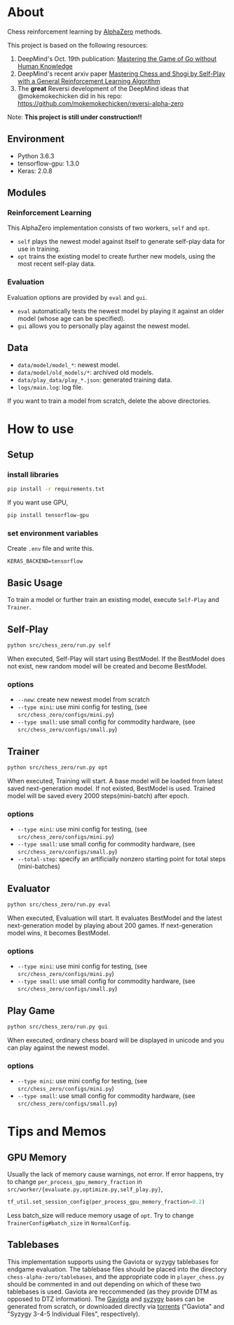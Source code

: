 About
=====

Chess reinforcement learning by [AlphaZero](https://arxiv.org/pdf/1712.01815.pdf) methods.

This project is based on the following resources:
1) DeepMind's Oct. 19th publication: [Mastering the Game of Go without Human Knowledge](https://www.nature.com/articles/nature24270.epdf?author_access_token=VJXbVjaSHxFoctQQ4p2k4tRgN0jAjWel9jnR3ZoTv0PVW4gB86EEpGqTRDtpIz-2rmo8-KG06gqVobU5NSCFeHILHcVFUeMsbvwS-lxjqQGg98faovwjxeTUgZAUMnRQ)
2) DeepMind's recent arxiv paper [Mastering Chess and Shogi by Self-Play with a
General Reinforcement Learning Algorithm](https://arxiv.org/pdf/1712.01815.pdf)
3) The <b>great</b> Reversi development of the DeepMind ideas that @mokemokechicken did in his repo: https://github.com/mokemokechicken/reversi-alpha-zero

Note: <b>This project is still under construction!!</b>

Environment
-----------

* Python 3.6.3
* tensorflow-gpu: 1.3.0
* Keras: 2.0.8

Modules
-------

### Reinforcement Learning

This AlphaZero implementation consists of two workers, `self` and `opt`.

* `self` plays the newest model against itself to generate self-play data for use in training.
* `opt` trains the existing model to create further new models, using the most recent self-play data.

### Evaluation

Evaluation options are provided by `eval` and `gui`.

* `eval` automatically tests the newest model by playing it against an older model (whose age can be specified).
* `gui` allows you to personally play against the newest model.

Data
-----

* `data/model/model_*`: newest model.
* `data/model/old_models/*`: archived old models.
* `data/play_data/play_*.json`: generated training data.
* `logs/main.log`: log file.
  
If you want to train a model from scratch, delete the above directories.

How to use
==========

Setup
-------
### install libraries
```bash
pip install -r requirements.txt
```

If you want use GPU,

```bash
pip install tensorflow-gpu
```

### set environment variables
Create `.env` file and write this.

```text:.env
KERAS_BACKEND=tensorflow
```


Basic Usage
------------

To train a model or further train an existing model, execute `Self-Play` and `Trainer`. 


Self-Play
--------

```bash
python src/chess_zero/run.py self
```

When executed, Self-Play will start using BestModel.
If the BestModel does not exist, new random model will be created and become BestModel.

### options
* `--new`: create new newest model from scratch
* `--type mini`: use mini config for testing, (see `src/chess_zero/configs/mini.py`)
* `--type small`: use small config for commodity hardware, (see `src/chess_zero/configs/small.py`)

Trainer
-------

```bash
python src/chess_zero/run.py opt
```

When executed, Training will start.
A base model will be loaded from latest saved next-generation model. If not existed, BestModel is used.
Trained model will be saved every 2000 steps(mini-batch) after epoch. 

### options
* `--type mini`: use mini config for testing, (see `src/chess_zero/configs/mini.py`)
* `--type small`: use small config for commodity hardware, (see `src/chess_zero/configs/small.py`)
* `--total-step`: specify an artificially nonzero starting point for total steps (mini-batches)

Evaluator
---------

```bash
python src/chess_zero/run.py eval
```

When executed, Evaluation will start.
It evaluates BestModel and the latest next-generation model by playing about 200 games.
If next-generation model wins, it becomes BestModel. 

### options
* `--type mini`: use mini config for testing, (see `src/chess_zero/configs/mini.py`)
* `--type small`: use small config for commodity hardware, (see `src/chess_zero/configs/small.py`)

Play Game
---------

```bash
python src/chess_zero/run.py gui
```

When executed, ordinary chess board will be displayed in unicode and you can play against the newest model.

### options
* `--type mini`: use mini config for testing, (see `src/chess_zero/configs/mini.py`)
* `--type small`: use small config for commodity hardware, (see `src/chess_zero/configs/small.py`)

Tips and Memos
====

GPU Memory
----------

Usually the lack of memory cause warnings, not error.
If error happens, try to change `per_process_gpu_memory_fraction` in `src/worker/{evaluate.py,optimize.py,self_play.py}`,

```python
tf_util.set_session_config(per_process_gpu_memory_fraction=0.2)
```

Less batch_size will reduce memory usage of `opt`.
Try to change `TrainerConfig#batch_size` in `NormalConfig`.

Tablebases
-------
This implementation supports using the Gaviota or syzygy tablebases for endgame evaluation. The tablebase files should be placed into the directory `chess-alpha-zero/tablebases`, and the appropriate code in `player_chess.py` should be commented in and out depending on which of these two tablebases is used. Gaviota are reccommended (as they provide DTM as opposed to DTZ information). The [Gaviota](https://github.com/michiguel/Gaviota-Tablebases) and [syzygy](https://github.com/syzygy1/tb) bases can be generated from scratch, or downloaded directly via [torrents](http://oics.olympuschess.com/tracker/index.php) ("Gaviota" and "Syzygy 3-4-5 Individual Files", respectively).
